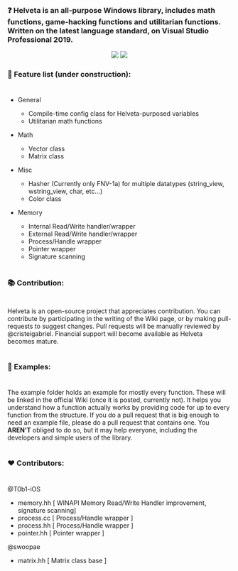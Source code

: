 ### ❓ Helveta is an all-purpose Windows library, includes math functions, game-hacking functions and utilitarian functions. Written on the latest language standard, on Visual Studio Professional 2019.

<p align="center">
  <img src="https://forthebadge.com/images/badges/made-with-c-plus-plus.svg" /> <img src="https://forthebadge.com/images/badges/built-with-love.svg" />
</p>





### 📝 Feature list (under construction):
#
- General
  - Compile-time config class for Helveta-purposed variables
  - Utilitarian math functions

- Math
  - Vector class
  - Matrix class
  
- Misc
  - Hasher (Currently only FNV-1a) for multiple datatypes (string_view, wstring_view, char, etc...)
  - Color class
  
- Memory
  - Internal Read/Write handler/wrapper
  - External Read/Write handler/wrapper
  - Process/Handle wrapper
  - Pointer wrapper
  - Signature scanning
# 




### 📚 Contribution:
#
Helveta is an open-source project that appreciates contribution. You can contribute by participating in the writing of the Wiki page, or by making pull-requests to suggest changes. Pull requests will be manually reviewed by @cristeigabriel. Financial support will become available as Helveta becomes mature.
#

### 🎒 Examples:
#
The example folder holds an example for mostly every function. These will be linked in the official Wiki (once it is posted, currently not). It helps you understand how a function actually works by providing code for up to every function from the structure. If you do a pull request that is big enough to need an example file, please do a pull request that contains one. You **AREN'T** obliged to do so, but it may help everyone, including the developers and simple users of the library.
#

### ❤️ Contributors:
#
@T0b1-iOS 
- memory.hh [ WINAPI Memory Read/Write Handler improvement, signature scanning]
- process.cc [ Process/Handle wrapper ]
- process.hh [ Process/Handle wrapper ]
- pointer.hh [ Pointer wrapper ]

@swoopae
- matrix.hh [ Matrix class base ]
#
